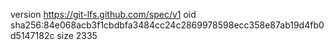 version https://git-lfs.github.com/spec/v1
oid sha256:84e068acb3f1cbdbfa3484cc24c2869978598ecc358e87ab19d4fb0d5147182c
size 2335
